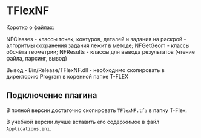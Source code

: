 # TFlexNF

Коротко о файлах:

NFClasses - классы точек, контуров, деталей и задания на раскрой - алгоритмы сохранения задания лежит в методе;
NFGetGeom - классы обсчёта геометрии; 
NFResults - классы для вывода результатов (чтение файла, парсинг, вывод)

Вывод - Bin/Release/TFlexNF.dll - необходимо скопировать в директорию Program в коренной папке T-FLEX

## Подключение плагина

В полной версии достаточно скопировать `TFlexNF.tfa` в папку T-Flex.

В учебной версии лучше вставить его содержимое в файл `Applications.ini`.
